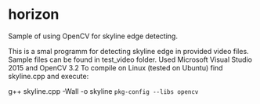 # horizon
Sample of using OpenCV for skyline edge detecting.

This is a smal programm for detecting skyline edge in provided video files.
Sample files can be found in test_video folder.
Used Microsoft Visual Studio 2015 and OpenCV 3.2
To compile on Linux (tested on Ubuntu) find skyline.cpp and execute:

g++ skyline.cpp -Wall -o skyline `pkg-config --libs opencv`
